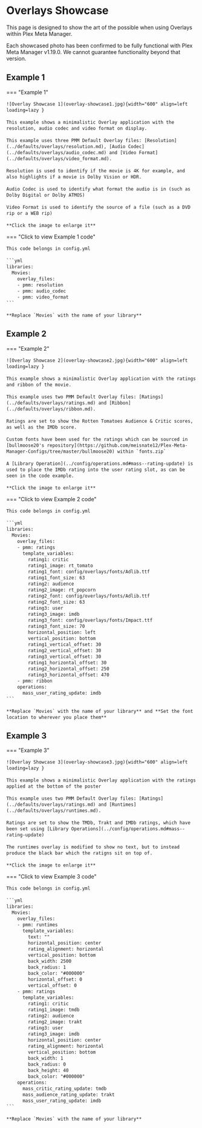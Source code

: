 # Overlays Showcase

This page is designed to show the art of the possible when using Overlays within Plex Meta Manager.

Each showcased photo has been confirmed to be fully functional with Plex Meta Manager v1.19.0. We cannot guarantee functionality beyond that version.

## Example 1

=== "Example 1"

    ![Overlay Showcase 1](overlay-showcase1.jpg){width="600" align=left loading=lazy }
    
    This example shows a minimalistic Overlay application with the resolution, audio codec and video format on display.

    This example uses three PMM Default Overlay files: [Resolution](../defaults/overlays/resolution.md), [Audio Codec](../defaults/overlays/audio_codec.md) and [Video Format](../defaults/overlays/video_format.md).

    Resolution is used to identify if the movie is 4K for example, and also highlights if a movie is Dolby Vision or HDR.

    Audio Codec is used to identify what format the audio is in (such as Dolby Digital or Dolby ATMOS)

    Video Format is used to identify the source of a file (such as a DVD rip or a WEB rip)

    **Click the image to enlarge it**

=== "Click to view Example 1 code"

    This code belongs in config.yml

    ```yml
    libraries:
      Movies:
        overlay_files:
        - pmm: resolution
        - pmm: audio_codec
        - pmm: video_format
    ```

    **Replace `Movies` with the name of your library**

## Example 2

=== "Example 2"

    ![Overlay Showcase 2](overlay-showcase2.jpg){width="600" align=left loading=lazy }
    
    This example shows a minimalistic Overlay application with the ratings and ribbon of the movie.

    This example uses two PMM Default Overlay files: [Ratings](../defaults/overlays/ratings.md) and [Ribbon](../defaults/overlays/ribbon.md).

    Ratings are set to show the Rotten Tomatoes Audience & Critic scores, as well as the IMDb score.

    Custom fonts have been used for the ratings which can be sourced in [bullmoose20's repository](https://github.com/meisnate12/Plex-Meta-Manager-Configs/tree/master/bullmoose20) within `fonts.zip`

    A [Library Operation](../config/operations.md#mass--rating-update) is used to place the IMDb rating into the user rating slot, as can be seen in the code example.

    **Click the image to enlarge it**

=== "Click to view Example 2 code"

    This code belongs in config.yml

    ```yml
    libraries:
      Movies:
        overlay_files:
        - pmm: ratings
          template_variables:
            rating1: critic
            rating1_image: rt_tomato
            rating1_font: config/overlays/fonts/Adlib.ttf
            rating1_font_size: 63
            rating2: audience
            rating2_image: rt_popcorn
            rating2_font: config/overlays/fonts/Adlib.ttf
            rating2_font_size: 63
            rating3: user
            rating3_image: imdb
            rating3_font: config/overlays/fonts/Impact.ttf
            rating3_font_size: 70
            horizontal_position: left
            vertical_position: bottom
            rating1_vertical_offset: 30
            rating2_vertical_offset: 30
            rating3_vertical_offset: 30
            rating1_horizontal_offset: 30
            rating2_horizontal_offset: 250
            rating3_horizontal_offset: 470
        - pmm: ribbon
        operations:
          mass_user_rating_update: imdb
    ```

    **Replace `Movies` with the name of your library** and **Set the font location to wherever you place them**


## Example 3

=== "Example 3"

    ![Overlay Showcase 3](overlay-showcase3.jpg){width="600" align=left loading=lazy }
    
    This example shows a minimalistic Overlay application with the ratings applied at the bottom of the poster

    This example uses two PMM Default Overlay files: [Ratings](../defaults/overlays/ratings.md) and [Runtimes](../defaults/overlays/runtimes.md).

    Ratings are set to show the TMDb, Trakt and IMDb ratings, which have been set using [Library Operations](../config/operations.md#mass--rating-update)

    The runtimes overlay is modified to show no text, but to instead produce the black bar which the ratigns sit on top of.

    **Click the image to enlarge it**

=== "Click to view Example 3 code"

    This code belongs in config.yml

    ```yml
    libraries:
      Movies:
        overlay_files:
        - pmm: runtimes
          template_variables:
            text: ""
            horizontal_position: center
            rating_alignment: horizontal
            vertical_position: bottom
            back_width: 2500
            back_radius: 1
            back_color: "#000000"
            horizontal_offset: 0
            vertical_offset: 0
        - pmm: ratings
          template_variables:
            rating1: critic
            rating1_image: tmdb
            rating2: audience
            rating2_image: trakt
            rating3: user
            rating3_image: imdb
            horizontal_position: center
            rating_alignment: horizontal
            vertical_position: bottom
            back_width: 1
            back_radius: 0
            back_height: 40
            back_color: "#000000"
        operations:
          mass_critic_rating_update: tmdb
          mass_audience_rating_update: trakt
          mass_user_rating_update: imdb
    ```

    **Replace `Movies` with the name of your library**
